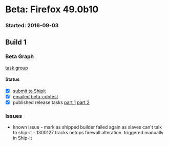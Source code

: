 # Beta: Firefox 49.0b10

### Started: 2016-09-03

## Build 1

### Beta Graph
[task group](https://tools.taskcluster.net/push-inspector/#/1LD03n9MTOK0-qgdAfP76Q)


#### Status
- [x] [submit to Shipit](https://wiki.mozilla.org/Release:Release_Automation_on_Mercurial:Starting_a_Release#Submit_to_Ship_It)
- [x] [emailed beta-cdntest](../how-tos/relpro.md#1-email-drivers-re-release-live-on-test-channel)
- [x] published release tasks [part 1](../how-tos/relpro.md#3-publish-release) [part 2](../how-tos/relpro.md#4-post-release-step)

### Issues
- known issue - mark as shipped builder failed again as slaves can't talk to ship-it - 1300127 tracks netops firewall alteration. triggered manually in Ship-it


